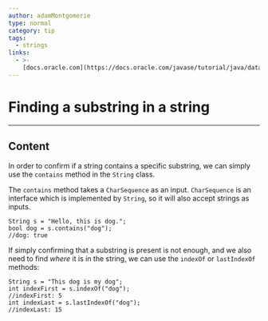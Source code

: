 ```yaml
---
author: adamMontgomerie
type: normal
category: tip
tags:
  - strings
links:
  - >-
    [docs.oracle.com](https://docs.oracle.com/javase/tutorial/java/data/manipstrings.html){website}
---
```


# Finding a substring in a string


---

## Content

In order to confirm if a string contains a specific substring, we can simply use the `contains` method in the `String` class.

The `contains` method takes a `CharSequence` as an input. `CharSequence` is an interface which is implemented by `String`, so it will also accept strings as inputs.

```plain-text
String s = "Hello, this is dog.";
bool dog = s.contains("dog");
//dog: true
```

If simply confirming that a substring is present is not enough, and we also need to find *where* it is in the string, we can use the `indexOf` or `lastIndexOf` methods:

```plain-text
String s = "This dog is my dog";
int indexFirst = s.indexOf("dog");
//indexFirst: 5
int indexLast = s.lastIndexOf("dog");
//indexLast: 15
```
